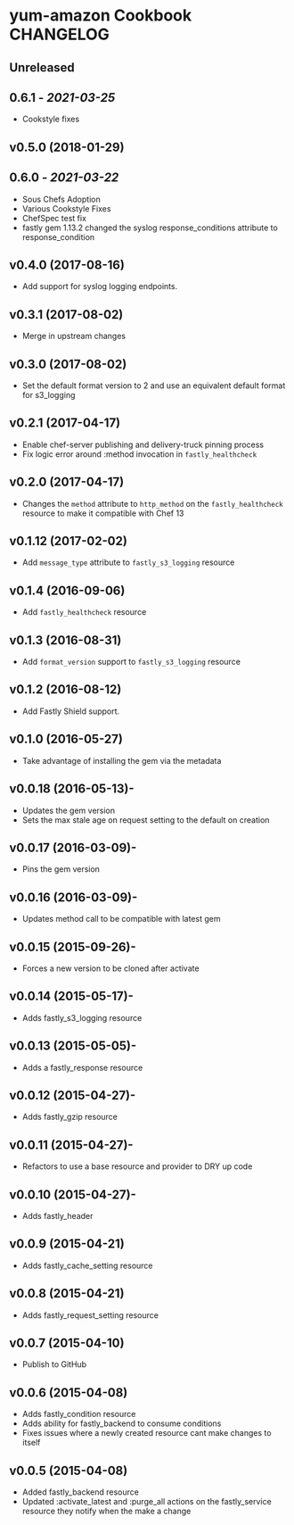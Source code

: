 # yum-amazon Cookbook CHANGELOG

## Unreleased

## 0.6.1 - *2021-03-25*

- Cookstyle fixes

## v0.5.0 (2018-01-29)

## 0.6.0 - *2021-03-22*

- Sous Chefs Adoption
- Various Cookstyle Fixes
- ChefSpec test fix
- fastly gem 1.13.2 changed the syslog response_conditions attribute to response_condition

## v0.4.0 (2017-08-16)

- Add support for syslog logging endpoints.

## v0.3.1 (2017-08-02)

- Merge in upstream changes

## v0.3.0 (2017-08-02)

- Set the default format version to 2 and use an equivalent default format for s3_logging

## v0.2.1 (2017-04-17)

- Enable chef-server publishing and delivery-truck pinning process
- Fix logic error around :method invocation in `fastly_healthcheck`

## v0.2.0 (2017-04-17)

- Changes the `method` attribute to `http_method` on the `fastly_healthcheck` resource to make it compatible with Chef 13

## v0.1.12 (2017-02-02)

- Add `message_type` attribute to `fastly_s3_logging` resource

## v0.1.4 (2016-09-06)

- Add `fastly_healthcheck` resource

## v0.1.3 (2016-08-31)

- Add `format_version` support to `fastly_s3_logging` resource

## v0.1.2 (2016-08-12)

- Add Fastly Shield support.

## v0.1.0 (2016-05-27)

- Take advantage of installing the gem via the metadata

## v0.0.18 (2016-05-13)-

- Updates the gem version
- Sets the max stale age on request setting to the default on creation

## v0.0.17 (2016-03-09)-

- Pins the gem version

## v0.0.16 (2016-03-09)-

- Updates method call to be compatible with latest gem

## v0.0.15 (2015-09-26)-

- Forces a new version to be cloned after activate

## v0.0.14 (2015-05-17)-

- Adds fastly_s3_logging resource

## v0.0.13 (2015-05-05)-

- Adds a fastly_response resource

## v0.0.12 (2015-04-27)-

- Adds fastly_gzip resource

## v0.0.11 (2015-04-27)-

- Refactors to use a base resource and provider to DRY up code

## v0.0.10 (2015-04-27)-

- Adds fastly_header

## v0.0.9 (2015-04-21)

- Adds fastly_cache_setting resource

## v0.0.8 (2015-04-21)

- Adds fastly_request_setting resource

## v0.0.7 (2015-04-10)

- Publish to GitHub

## v0.0.6 (2015-04-08)

- Adds fastly_condition resource
- Adds ability for fastly_backend to consume conditions
- Fixes issues where a newly created resource cant make changes to itself

## v0.0.5 (2015-04-08)

- Added fastly_backend resource
- Updated :activate_latest and :purge_all actions on the fastly_service resource they notify when the make a change
